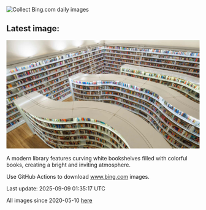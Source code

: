 ![Collect Bing.com daily images](https://github.com/counter2015/bing-daily-images/workflows/Collect%20Bing.com%20daily%20images/badge.svg)
## Latest image:
![](images/OrchardLibrary.jpg)

A modern library features curving white bookshelves filled with colorful books, creating a bright and inviting atmosphere.

Use GitHub Actions to download www.bing.com images.

Last update: 2025-09-09 01:35:17 UTC

All images since 2020-05-10 [here](https://github.com/counter2015/bing-daily-images/tree/master/images)
